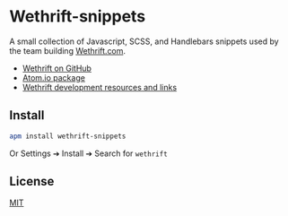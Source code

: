 # Wethrift-snippets
A small collection of Javascript, SCSS, and Handlebars snippets used by the team building [Wethrift.com](https://www.wethrift.com).

- [Wethrift on GitHub](https://github.com/wethrift)
- [Atom.io package](https://atom.io/packages/wethrift-snippets)
- [Wethrift development resources and links](https://wethrift.github.io/)


## Install
```bash
apm install wethrift-snippets
```

Or Settings ➔ Install ➔ Search for `wethrift`

## License
[MIT](LICENSE.md)
